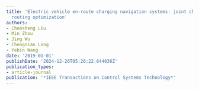 ```yaml
---
title: 'Electric vehicle en-route charging navigation systems: joint charging and
  routing optimization'
authors:
- Chensheng Liu
- Min Zhou
- Jing Wu
- Chengnian Long
- Yebin Wang
date: '2019-01-01'
publishDate: '2024-12-26T05:26:22.644036Z'
publication_types:
- article-journal
publication: '*IEEE Transactions on Control Systems Technology*'
---
```

